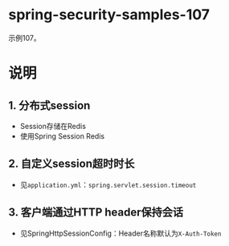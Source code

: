 # spring-security-samples-107
示例107。

# 说明
## 1. 分布式session
  - Session存储在Redis
  - 使用Spring Session Redis


## 2. 自定义session超时时长
  - 见`application.yml`：`spring.servlet.session.timeout`

## 3. 客户端通过HTTP header保持会话
  - 见SpringHttpSessionConfig：Header名称默认为`X-Auth-Token`